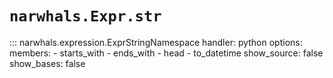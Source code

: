 # `narwhals.Expr.str`

::: narwhals.expression.ExprStringNamespace
    handler: python
    options:
      members:
        - starts_with
        - ends_with
        - head
        - to_datetime
      show_source: false
      show_bases: false
